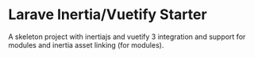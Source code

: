 
# Larave Inertia/Vuetify Starter

A skeleton project with inertiajs and vuetify 3 integration and support for modules and inertia asset linking (for modules).

